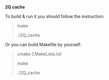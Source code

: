 **2Q cache**

To build & run it you should follow the instruction:

> <p>make</p>
> <p>./2Q_cache</p>

Or you can build Makefile by yourself:

> <p>cmake CMakeLists.txt</p>
> make</p>
> ./2Q_cache</p>
